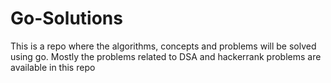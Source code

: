 # Go-Solutions
This is a repo where the algorithms, concepts and problems will be solved using go.
Mostly the problems related to DSA and hackerrank problems are available in this repo
